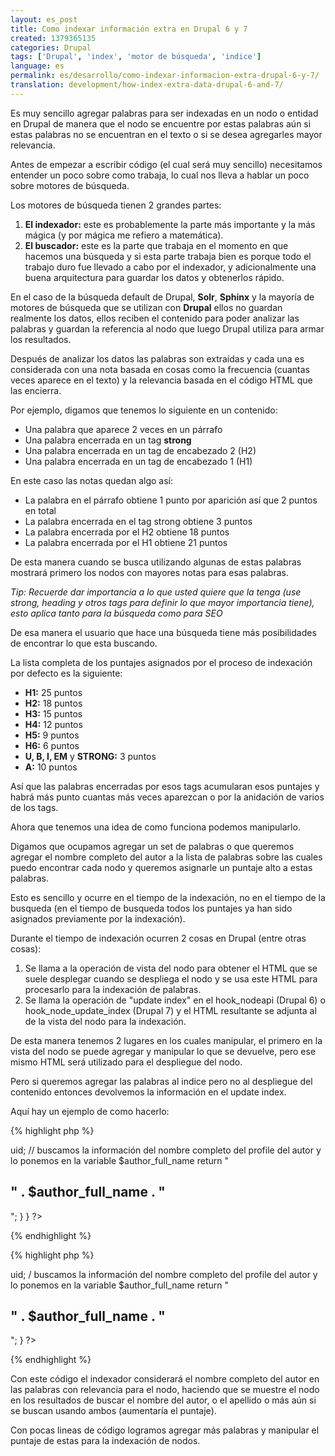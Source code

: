 ```yaml
---
layout: es_post
title: Como indexar información extra en Drupal 6 y 7
created: 1379365135
categories: Drupal
tags: ['Drupal', 'index', 'motor de búsqueda', 'indice']
language: es
permalink: es/desarrollo/como-indexar-informacion-extra-drupal-6-y-7/
translation: development/how-index-extra-data-drupal-6-and-7/
---
```

Es muy sencillo agregar palabras para ser indexadas en un nodo o entidad en Drupal de manera que el nodo se encuentre por estas palabras aún si estas palabras no se encuentran en el texto o si se desea agregarles mayor relevancia.

Antes de empezar a escribir código (el cual será muy sencillo) necesitamos entender un poco sobre como trabaja, lo cual nos lleva a hablar un poco sobre motores de búsqueda.

Los motores de búsqueda tienen 2 grandes partes:
1. __El indexador:__ este es probablemente la parte más importante y la más mágica (y por mágica me refiero a matemática).
2. __El buscador:__ este es la parte que trabaja en el momento en que hacemos una búsqueda y si esta parte trabaja bien es porque todo el trabajo duro fue llevado a cabo por el indexador, y adicionalmente una buena arquitectura para guardar los datos y obtenerlos rápido.

En el caso de la búsqueda default de Drupal, __Solr__, __Sphinx__ y la mayoría de motores de búsqueda que se utilizan con __Drupal__ ellos no guardan realmente los datos, ellos reciben el contenido para poder analizar las palabras y guardan la referencia al nodo que luego Drupal utiliza para armar los resultados.

Después de analizar los datos las palabras son extraídas y cada una es considerada con una nota basada en cosas como la frecuencia (cuantas veces aparece en el texto) y la relevancia basada en el código HTML que las encierra.

Por ejemplo, digamos que tenemos lo siguiente en un contenido:
- Una palabra que aparece 2 veces en un párrafo
- Una palabra encerrada en un tag __strong__
- Una palabra encerrada en un tag de encabezado 2 (H2)
- Una palabra encerrada en un tag de encabezado 1 (H1)

En este caso las notas quedan algo así:
- La palabra en el párrafo obtiene 1 punto por aparición así que 2 puntos en total
- La palabra encerrada en el tag strong obtiene 3 puntos
- La palabra encerrada por el H2 obtiene 18 puntos
- La palabra encerrada por el H1 obtiene 21 puntos

De esta manera cuando se busca utilizando algunas de estas palabras mostrará primero los nodos con mayores notas para esas palabras.

_Tip: Recuerde dar importancia a lo que usted quiere que la tenga (use strong, heading y otros tags para definir lo que mayor importancia tiene), esto aplica tanto para la búsqueda como para SEO_

De esa manera el usuario que hace una búsqueda tiene más posibilidades de encontrar lo que esta buscando.

La lista completa de los puntajes asignados por el proceso de indexación por defecto es la siguiente:
- __H1:__ 25 puntos 
- __H2:__ 18 puntos
- __H3:__ 15 puntos
- __H4:__ 12 puntos
- __H5:__ 9 puntos
- __H6:__ 6 puntos
- __U, B, I, EM__ y __STRONG:__ 3 puntos
- __A:__ 10 puntos

Así que las palabras encerradas por esos tags acumularan esos puntajes y habrá más punto cuantas más veces aparezcan o por la anidación de varios de los tags.

Ahora que tenemos una idea de como funciona podemos manipularlo.

Digamos que ocupamos agregar un set de palabras o que queremos agregar el nombre completo del autor a la lista de palabras sobre las cuales puedo encontrar cada nodo y queremos asignarle un puntaje alto a estas palabras.

Esto es sencillo y ocurre en el tiempo de la indexación, no en el tiempo de la busqueda (en el tiempo de busqueda todos los puntajes ya han sido asignados previamente por la indexación).

Durante el tiempo de indexación ocurren 2 cosas en Drupal (entre otras cosas):
1. Se llama a la operación de vista del nodo para obtener el HTML que se suele desplegar cuando se despliega el nodo y se usa este HTML para procesarlo para la indexación de palabras.
2. Se llama la operación de "update index" en el hook_nodeapi (Drupal 6) o hook_node_update_index (Drupal 7) y el HTML resultante se adjunta al de la vista del nodo para la indexación.

De esta manera tenemos 2 lugares en los cuales manipular, el primero en la vista del nodo se puede agregar y manipular lo que se devuelve, pero ese mismo HTML será utilizado para el despliegue del nodo.

Pero si queremos agregar las palabras al indice pero no al despliegue del contenido entonces devolvemos la información en el update index.

Aquí hay un ejemplo de como hacerlo:

{% highlight php %}
<?php
// Drupal 6
function mimodulo_nodeapi(&$node, $op, $a3 = NULL, $a4 = NULL) {
  if ($op == "update index") {
    $author_id = $node->uid;
    // buscamos la información del nombre completo del profile del autor y lo ponemos en la variable $author_full_name
    return "<h2>" . $author_full_name . "</h2>";
  }
}
?>
{% endhighlight %}

{% highlight php %}
<?php
// Drupal 7
function mimodulo_node_update_index($node) {
  $author_id = $node->uid;
  / buscamos la información del nombre completo del profile del autor y lo ponemos en la variable $author_full_name
  return "<h2>" . $author_full_name . "</h2>";
}
?>
{% endhighlight %}

Con este código el indexador considerará el nombre completo del autor en las palabras con relevancia para el nodo, haciendo que se muestre el nodo en los resultados de buscar el nombre del autor, o el apellido o más aún si se buscan usando ambos (aumentaría el puntaje).

Con pocas lineas de código logramos agregar más palabras y manipular el puntaje de estas para la indexación de nodos.

